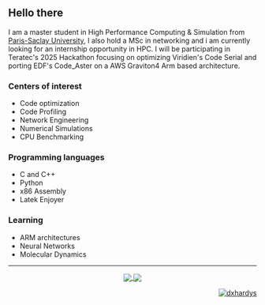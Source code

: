 ## Hello there 

I am a master student in High Performance Computing & Simulation from [Paris-Saclay University](https://www.chps.uvsq.fr/), I also hold a MSc in networking and i am currently looking for an internship opportunity in HPC.
I will be participating in Teratec's 2025 Hackathon focusing on optimizing Viridien's Code Serial and porting EDF's Code_Aster on a AWS Graviton4 Arm based architecture.

### Centers of interest

- Code optimization 
- Code Profiling 
- Network Engineering
- Numerical Simulations
- CPU Benchmarking


### Programming languages 
- C and C++
- Python
- x86 Assembly
- Latek Enjoyer

### Learning 
- ARM architectures
- Neural Networks
- Molecular Dynamics

---
<div align="center">
  <a href="dxhardys's github stats">
    <img src="https://github-readme-stats.vercel.app/api?username=dxhardys&hide=Jupyter%20Notebook&show_icons=true&count_private=true&hide_border=true&bg_color=303446&text_color=c6d0f5&icon_color=ca9ee6&title_color=81c8be" align="center"/>
  </a>
  <a href="dxhardys's top languages">
<img src="https://github-readme-stats.vercel.app/api/top-langs/?username=dxhardys&langs_count=8&layout=compact&bg_color=303446&text_color=c6d0f5&icon_color=ca9ee6&title_color=81c8be&hide=Jupyter%20Notebook" align="center"/>

<p align="right"> <img src="https://komarev.com/ghpvc/?username=dxhardys&label=Profile%20views&color=0e75b6&style=flat" alt="dxhardys" /> </p>
  </a>
</div>

